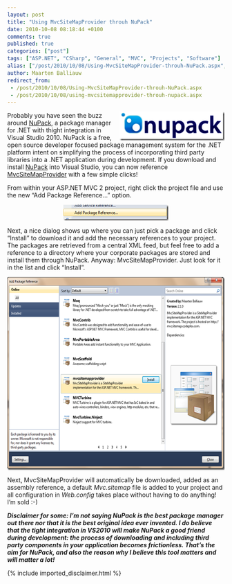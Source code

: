 ```yaml
---
layout: post
title: "Using MvcSiteMapProvider throuh NuPack"
date: 2010-10-08 08:18:44 +0100
comments: true
published: true
categories: ["post"]
tags: ["ASP.NET", "CSharp", "General", "MVC", "Projects", "Software"]
alias: ["/post/2010/10/08/Using-MvcSiteMapProvider-throuh-NuPack.aspx", "/post/2010/10/08/using-mvcsitemapprovider-throuh-nupack.aspx"]
author: Maarten Balliauw
redirect_from:
 - /post/2010/10/08/Using-MvcSiteMapProvider-throuh-NuPack.aspx
 - /post/2010/10/08/using-mvcsitemapprovider-throuh-nupack.aspx
---
```

<p><a href="http://nupack.codeplex.com/"><img style="background-image: none; border-bottom: 0px; border-left: 0px; margin: 0px 0px 0px 5px; padding-left: 0px; padding-right: 0px; display: inline; float: right; border-top: 0px; border-right: 0px; padding-top: 0px" title="NuPack" border="0" alt="NuPack" align="right" src="/images/image_65.png" width="244" height="67" /></a>Probably you have seen the buzz around <a href="http://nupack.codeplex.com/">NuPack</a>, a package manager for .NET with thight integration in Visual Studio 2010. NuPack is a free, open source developer focused package management system for the .NET platform intent on simplifying the process of incorporating third party libraries into a .NET application during development. If you download and install <a href="http://nupack.codeplex.com/releases/view/52016">NuPack</a> into Visual Studio, you can now reference <a href="http://mvcsitemap.codeplex.com/">MvcSiteMapProvider</a> with a few simple clicks!</p>  <p>From within your ASP.NET MVC 2 project, right click the project file and use the new “Add Package Reference…” option.</p>  <p><a href="/images/image_66.png"><img style="background-image: none; border-bottom: 0px; border-left: 0px; padding-left: 0px; padding-right: 0px; display: block; float: none; margin-left: auto; border-top: 0px; margin-right: auto; border-right: 0px; padding-top: 0px" title="Add package reference" border="0" alt="Add package reference" src="/images/image_thumb_36.png" width="244" height="37" /></a></p>  <p>Next, a nice dialog shows up where you can just pick a package and click “Install” to download it and add the necessary references to your project. The packages are retrieved from a central XML feed, but feel free to add a reference to a directory where your corporate packages are stored and install them through NuPack. Anyway: MvcSiteMapProvider. Just look for it in the list and click “Install”.</p>  <p><a href="/images/image_67.png"><img style="background-image: none; border-bottom: 0px; border-left: 0px; padding-left: 0px; padding-right: 0px; display: block; float: none; margin-left: auto; border-top: 0px; margin-right: auto; border-right: 0px; padding-top: 0px" title="MvcSiteMapProvider in NuPack" border="0" alt="MvcSiteMapProvider in NuPack" src="/images/image_thumb_37.png" width="644" height="446" /></a></p>  <p>Next, MvcSiteMapProvider will automatically be downloaded, added as an assembly reference, a default <em>Mvc.sitemap</em> file is added to your project and all configuration in <em>Web.config</em> takes place without having to do anything! I’m sold :-)</p>  <p><em><strong>Disclaimer for some: I’m not saying NuPack is the best package manager out there nor that it is the best original idea ever invented. I do believe that the tight integration in VS2010 will make NuPack a good friend during development: the process of downloading and including third party components in your application becomes frictionless. That’s the aim for NuPack, and also the reason why I believe this tool matters and will matter a lot!</strong></em></p>

{% include imported_disclaimer.html %}

